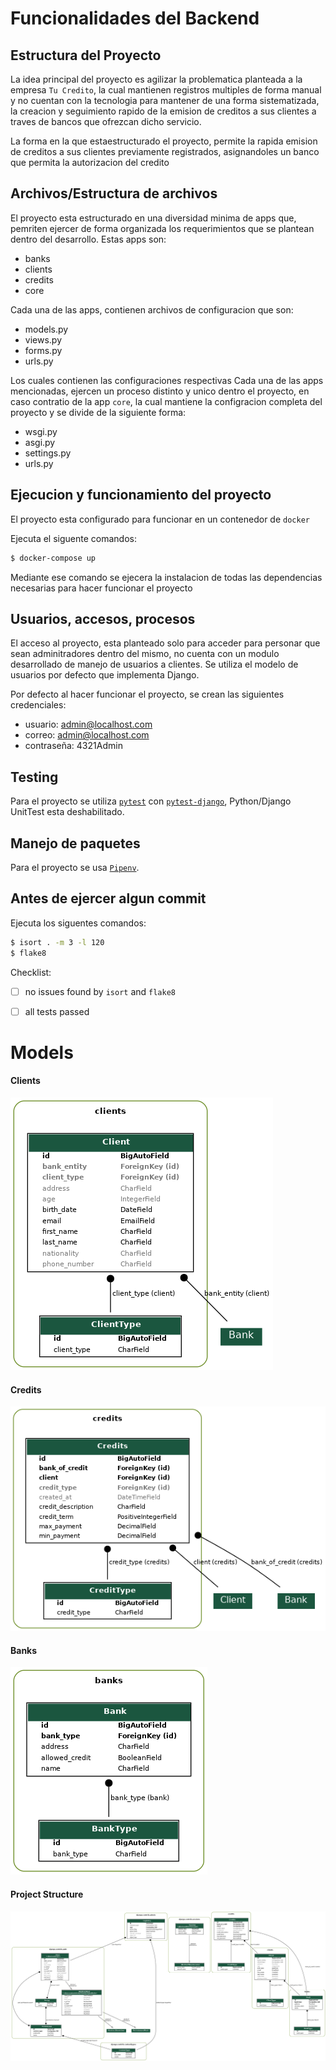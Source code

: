 # Funcionalidades del Backend

## Estructura del Proyecto
La idea principal del proyecto es agilizar la problematica planteada a la empresa `Tu Credito`,
la cual mantienen registros multiples de forma manual y no cuentan con la tecnologia para mantener 
de una forma sistematizada, la creacion y seguimiento rapido de la emision de creditos a sus clientes
a traves de bancos que ofrezcan dicho servicio.

La forma en la que estaestructurado el proyecto, permite la rapida emision de creditos a sus clientes
previamente registrados, asignandoles un banco que permita la autorizacion del credito

## Archivos/Estructura de archivos

El proyecto esta estructurado en una diversidad minima de apps que, pemriten ejercer de forma organizada
los requerimientos que se plantean dentro del desarrollo. Estas apps son:

- banks
- clients
- credits
- core

Cada una de las apps, contienen archivos de configuracion que son:

- models.py
- views.py
- forms.py
- urls.py

Los cuales contienen las configuraciones respectivas
Cada una de las apps mencionadas, ejercen un proceso distinto y unico dentro el proyecto, en caso contratio de la
app `core`, la cual mantiene la configracion completa del proyecto y se divide de la siguiente forma:

- wsgi.py
- asgi.py
- settings.py
- urls.py


## Ejecucion y funcionamiento del proyecto

El proyecto esta configurado para funcionar en un contenedor de `docker`

Ejecuta el siguente comandos:

```bash
$ docker-compose up
```

Mediante ese comando se ejecera la instalacion de todas las dependencias necesarias para hacer funcionar el proyecto



## Usuarios, accesos, procesos

El acceso al proyecto, esta planteado solo para acceder para personar que sean adminitradores dentro del mismo, no cuenta
con un modulo desarrollado de manejo de usuarios a clientes. Se utiliza el modelo de usuarios por defecto que implementa Django.

Por defecto al hacer funcionar el proyecto, se crean las siguientes credenciales:

- usuario: admin@localhost.com
- correo: admin@localhost.com
- contraseña: 4321Admin

## Testing

Para el proyecto se utiliza [`pytest`](https://docs.pytest.org/en/latest/) con
 [`pytest-django`](https://pytest-django.readthedocs.io/en/latest/), Python/Django UnitTest esta deshabilitado.


## Manejo de paquetes

Para el proyecto se usa [`Pipenv`](https://docs.pipenv.org/en/latest/).

## Antes de ejercer algun commit

Ejecuta los siguentes comandos:

```bash
$ isort . -m 3 -l 120
$ flake8
```

Checklist:

- [ ] no issues found by `isort` and `flake8`
- [ ] all tests passed


# Models

#### Clients
![Client app](/challenge_django/models_structure/clients.png?raw=true "Client app")

#### Credits
![Credits app](/challenge_django/models_structure/credits.png?raw=true "Credits app")

#### Banks
![Banks app](/challenge_django/models_structure/banks.png?raw=true "Bank app")

#### Project Structure
![Projetc Structure](/challenge_django/models_structure/project.png?raw=true "Project Structure")